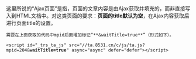 这里所说的“Ajax页面”是指，页面的文章内容是由Ajax获取并填充的，而非直接写入到HTML文档中。对这类页面的要求：**页面的title默认为空**，在Ajax内容获取后进行页面title的设置。

	需要在上面获取的代码中mpid后面增加标记“**&waitTitle=true**”（形式如下）。

`<script id="_trs_ta_js" src="//ta.8531.cn/c/js/ta.js?mpid=204&`**`waitTitle=true`**`" async="async" defer="defer"></script>`

